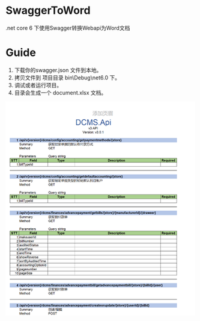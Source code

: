 # SwaggerToWord
.net core 6 下使用Swagger转换Webapi为Word文档


# Guide

1. 下载你的swagger.json 文件到本地。
2. 拷贝文件到 项目目录 bin\Debug\net6.0 下。
3. 调试或者运行项目。
4. 目录会生成一个 document.xlsx 文档。

<img src="https://github.com/dorisoy/SwaggerToWord/blob/main/SwaggerToWord.png"/>
